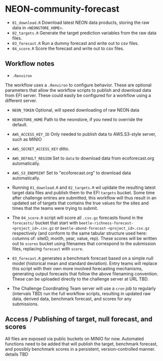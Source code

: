 # NEON-community-forecast

- `01_download.R`  Download latest NEON data products, storing the raw data in `<NEONSTORE_HOME>`.  
- `02_targets.R`   Generate the target prediction variables from the raw data files. 
- `03_forecast.R`  Run a dummy forecast and write out to csv files.
- `04_score.R`     Score the forecast and write out to csv files.


## Workflow notes

- `.Renviron`

The workflow uses a `.Renviron` to configure behavior.  These are optional parameters that allow
the workflow scripts to publish and download data from EFI server.  These could easily be configured
for a workflow using a different server.

  - `NEON_TOKEN`  Optional, will speed downloading of raw NEON data
  - `NEONSTORE_HOME` Path to the neonstore, if you need to override the default.
  - `AWS_ACCESS_KEY_ID`  Only needed to publish data to AWS.S3-style server, such as MINIO
  - `AWS_SECRET_ACCESS_KEY` ditto.
  - `AWS_DEFAULT_REGION`  Set to `data` to download data from ecoforecast.org automatically.
  - `AWS_S3_ENDPOINT`  Set to "ecoforecast.org" to download data automatically. 



- Running `01_download.R` and `02_targets.R` wil upldate the resulting  latest target data files and publish them to the EFI `targets` bucket.  Some time after challenge entries are submitted, this workflow will thus result in an updated set of targets that contains the true values for the sites and times that the teams were trying to submit.  

- The `04_score.R` script will score all `.csv.gz` forecasts found in the `forecasts/` bucket that start with `beetle-richness-forecast-<project_id>.csv.gz` or `beetle-abund-forecast-<project_id>.csv.gz` respectively (and conform to the same tabular structure used here: columns of: siteID, month, year, value, rep).  These scores will be written out to `scores` bucket using filenames that correspond to the submission files, replacing `forecast` with `score`.   

- `03_forecast.R` generates a benchmark forecast based on a simple null model (historical mean and standard deviation).  Entry teams will replace this script with their own more involved forecasting mechanisms, generating output forecasts that follow the above filenaming convention.  These can be uploaded directly to the challenge server at URL TBD.  

- The Challenge Coordinating Team server will use a `cron` job to regularly (intervals TBD) run the full workflow scripts, resulting in updated raw data, derived data, benchmark forecast, and scores for any submissions.

## Access / Publishing of target, null forecast, and scores

All files are exposed via public buckets on MINIO for now. Automated functions need to be added that will publish the target, benchmark forecast, and possibly benchmark scores in a persistent, version-controlled manner.  details TBD


